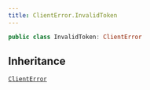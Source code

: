```yaml
---
title: ClientError.InvalidToken
---
```


``` swift
public class InvalidToken: ClientError 
```

## Inheritance

[`ClientError`](../../errors/client-error)
